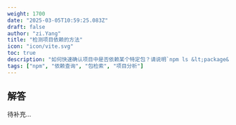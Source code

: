 ```yaml
---
weight: 1700
date: "2025-03-05T10:59:25.083Z"
draft: false
author: "zi.Yang"
title: "检测项目依赖的方法"
icon: "icon/vite.svg"
toc: true
description: "如何快速确认项目中是否依赖某个特定包？请说明`npm ls &lt;package&gt;`命令的用法及`node_modules`目录的手动检查方式。"
tags: ["npm", "依赖查询", "包检索", "项目分析"]
---
```


## 解答

待补充...
